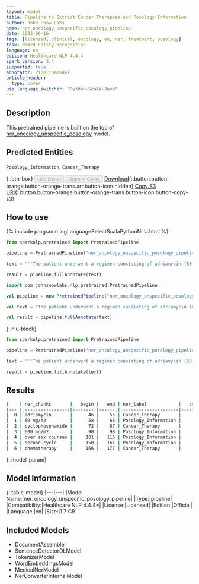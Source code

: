 ```yaml
---
layout: model
title: Pipeline to Extract Cancer Therapies and Posology Information
author: John Snow Labs
name: ner_oncology_unspecific_posology_pipeline
date: 2023-06-16
tags: [licensed, clinical, oncology, en, ner, treatment, posology]
task: Named Entity Recognition
language: en
edition: Healthcare NLP 4.4.4
spark_version: 3.4
supported: true
annotator: PipelineModel
article_header:
  type: cover
use_language_switcher: "Python-Scala-Java"
---
```


## Description

This pretrained pipeline is built on the top of [ner_oncology_unspecific_posology](https://nlp.johnsnowlabs.com/2022/11/24/ner_oncology_unspecific_posology_en.html) model.

## Predicted Entities
`Posology_Information`, `Cancer_Therapy`



{:.btn-box}
<button class="button button-orange" disabled>Live Demo</button>
<button class="button button-orange" disabled>Open in Colab</button>
[Download](https://s3.amazonaws.com/auxdata.johnsnowlabs.com/clinical/models/ner_oncology_unspecific_posology_pipeline_en_4.4.4_3.4_1686938211155.zip){:.button.button-orange.button-orange-trans.arr.button-icon.hidden}
[Copy S3 URI](s3://auxdata.johnsnowlabs.com/clinical/models/ner_oncology_unspecific_posology_pipeline_en_4.4.4_3.4_1686938211155.zip){:.button.button-orange.button-orange-trans.button-icon.button-copy-s3}

## How to use

<div class="tabs-box" markdown="1">
{% include programmingLanguageSelectScalaPythonNLU.html %}

```python
from sparknlp.pretrained import PretrainedPipeline

pipeline = PretrainedPipeline("ner_oncology_unspecific_posology_pipeline", "en", "clinical/models")

text = '''The patient underwent a regimen consisting of adriamycin (60 mg/m2) and cyclophosphamide (600 mg/m2) over six courses. She is currently receiving his second cycle of chemotherapy and is in good overall condition.'''

result = pipeline.fullAnnotate(text)
```
```scala
import com.johnsnowlabs.nlp.pretrained.PretrainedPipeline

val pipeline = new PretrainedPipeline("ner_oncology_unspecific_posology_pipeline", "en", "clinical/models")

val text = "The patient underwent a regimen consisting of adriamycin (60 mg/m2) and cyclophosphamide (600 mg/m2) over six courses. She is currently receiving his second cycle of chemotherapy and is in good overall condition."

val result = pipeline.fullAnnotate(text)
```

{:.nlu-block}
```python
from sparknlp.pretrained import PretrainedPipeline

pipeline = PretrainedPipeline("ner_oncology_unspecific_posology_pipeline", "en", "clinical/models")

text = '''The patient underwent a regimen consisting of adriamycin (60 mg/m2) and cyclophosphamide (600 mg/m2) over six courses. She is currently receiving his second cycle of chemotherapy and is in good overall condition.'''

result = pipeline.fullAnnotate(text)
```
</div>

## Results

```bash
|    | ner_chunks       |   begin |   end | ner_label            |   confidence |
|---:|:-----------------|--------:|------:|:---------------------|-------------:|
|  0 | adriamycin       |      46 |    55 | Cancer_Therapy       |      1       |
|  1 | 60 mg/m2         |      58 |    65 | Posology_Information |      0.86955 |
|  2 | cyclophosphamide |      72 |    87 | Cancer_Therapy       |      1       |
|  3 | 600 mg/m2        |      90 |    98 | Posology_Information |      0.81215 |
|  4 | over six courses |     101 |   116 | Posology_Information |      0.9078  |
|  5 | second cycle     |     150 |   161 | Posology_Information |      0.9853  |
|  6 | chemotherapy     |     166 |   177 | Cancer_Therapy       |      0.9998  |
```

{:.model-param}
## Model Information

{:.table-model}
|---|---|
|Model Name:|ner_oncology_unspecific_posology_pipeline|
|Type:|pipeline|
|Compatibility:|Healthcare NLP 4.4.4+|
|License:|Licensed|
|Edition:|Official|
|Language:|en|
|Size:|1.7 GB|

## Included Models

- DocumentAssembler
- SentenceDetectorDLModel
- TokenizerModel
- WordEmbeddingsModel
- MedicalNerModel
- NerConverterInternalModel